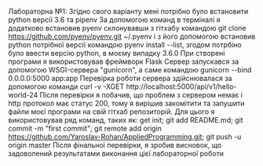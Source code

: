 Лабораторна №1:
Згідно свого варіанту мені потрібно було встановити python версії 3.6 та pipenv
За допомогою команд в терміналі я додатково встановив pyenv склонувавши з гітхабу командою git clone https://github.com/pyenv/pyenv.git ~/.pyenv і з його допомогою встановив python потрібної версії командою pyenv install --list, згодом потрбіно було ввести версію python, в моєму випадку 3.6.0
При створені програми я використовував фреймворк Flask
Сервер запускався за допомогою WSGI-сервера "gunicorn", а саме командою gunicorn --bind 0.0.0.0:5000 app:app
Перевірка роботи сервера здійснювалася за допомогою команди curl -v -XGET http://localhost:5000/api/v1/hello-world-24
Після перевірки я побачив, що проблем з сервером немає і http протокол має статус 200, тому я вирішив закомітити та запушити файли моєї програми на свій гітхаб репозиторій. Для цього я використовував ряд команд, таких як:
get init;
git add README.md;
git commit -m "first commit";
git remote add origin https://github.com/Yaroslav-Rohan/AppliedProgramming.git;
git push -u origin master
Після фінальної перевірки, я зробив висновок, що задоволений результатами виконання цієї лабораторної роботи
